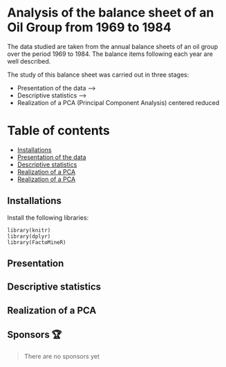 # Analysis of the balance sheet of an Oil Group from 1969 to 1984 
The data studied are taken from the annual balance sheets of an oil group over the period 1969 to 1984. 
The balance items following each year are well described.

The study of this balance sheet was carried out in three stages:
- Presentation of the data --> 
- Descriptive statistics --> 
- Realization of a PCA (Principal Component Analysis) centered reduced

# Table of contents
- [Installations](#install)
- [Presentation of the data](#presentation)
- [Descriptive statistics](#descriptive)
- [Realization of a PCA](#pca)
- [Realization of a PCA](#sponsors)


<h2 id="install">Installations</h2>
Install the following libraries:

```
library(knitr)
library(dplyr)
library(FactoMineR)
```

<h2 id="presentation">Presentation</h2>

<h2 id="descriptive">Descriptive statistics</h2>

<h2 id="pca">Realization of a PCA</h2>


<h2 id="sponsors">

Sponsors 🏆

</h2>

> There are no sponsors yet



